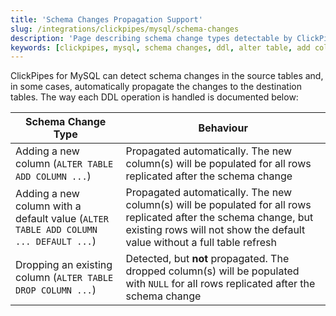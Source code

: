 ```yaml
---
title: 'Schema Changes Propagation Support'
slug: /integrations/clickpipes/mysql/schema-changes
description: 'Page describing schema change types detectable by ClickPipes in the source tables'
keywords: [clickpipes, mysql, schema changes, ddl, alter table, add column, drop column, mysql connector, schema evolution]
---
```


ClickPipes for MySQL can detect schema changes in the source tables and, in some cases, automatically propagate the changes to the destination tables. The way each DDL operation is handled is documented below:

[//]: # "TODO Extend this page with behavior on rename, data type changes, and truncate + guidance on how to handle incompatible schema changes."

| Schema Change Type                                                                  | Behaviour                             |
| ----------------------------------------------------------------------------------- | ------------------------------------- |
| Adding a new column (`ALTER TABLE ADD COLUMN ...`)                                  | Propagated automatically. The new column(s) will be populated for all rows replicated after the schema change                                                                         |
| Adding a new column with a default value (`ALTER TABLE ADD COLUMN ... DEFAULT ...`) | Propagated automatically. The new column(s) will be populated for all rows replicated after the schema change, but existing rows will not show the default value without a full table refresh |
| Dropping an existing column (`ALTER TABLE DROP COLUMN ...`)                         | Detected, but **not** propagated. The dropped column(s) will be populated with `NULL` for all rows replicated after the schema change                                                                |
